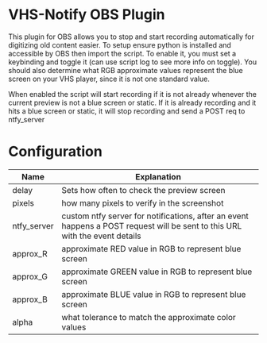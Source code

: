 # VHS-Notify OBS Plugin
This plugin for OBS allows you to stop and start recording automatically for digitizing old content easier. To setup ensure python is installed and accessible by OBS then import the script. To enable it, you must set a keybinding and toggle it (can use script log to see more info on toggle). You should also determine what RGB approximate values represent the blue screen on your VHS player, since it is not one standard value.

When enabled the script will start recording if it is not already whenever the current preview is not a blue screen or static. If it is already recording and it hits a blue screen or static, it will stop recording and send a POST req to ntfy_server

# Configuration
|Name|Explanation|
|---|---|
|delay|Sets how often to check the preview screen|
|pixels|how many pixels to verify in the screenshot|
|ntfy_server|custom ntfy server for notifications, after an event happens a POST request will be sent to this URL with the event details|
|approx_R|approximate RED value in RGB to represent blue screen|
|approx_G|approximate GREEN value in RGB to represent blue screen|
|approx_B|approximate BLUE value in RGB to represent blue screen|
|alpha|what tolerance to match the approximate color values|